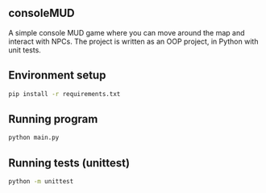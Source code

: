 ## consoleMUD
A simple console MUD game where you can move around the map and interact with NPCs. The project is written as an OOP project, in Python with unit tests. 

## Environment setup

```bash
pip install -r requirements.txt
```

## Running program

```bash
python main.py
```

## Running tests (unittest)

```bash
python -m unittest 
```
